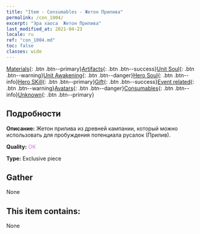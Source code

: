 ```yaml
---
title: "Item - Consumables - Жетон Прилива"
permalink: /con_1004/
excerpt: "Эра хаоса  Жетон Прилива"
last_modified_at: 2021-04-23
locale: ru
ref: "con_1004.md"
toc: false
classes: wide
---
```

 [Materials](/ItemsRU/){: .btn .btn--primary}[Artifacts](/ItemsRU/Artifacts/){: .btn .btn--success}[Unit Soul](/ItemsRU/UnitSoul/){: .btn .btn--warning}[Unit Awakening](/ItemsRU/UnitAwakening/){: .btn .btn--danger}[Hero Soul](/ItemsRU/HeroSoul/){: .btn .btn--info}[Hero SKill](/ItemsRU/HeroSkill/){: .btn .btn--primary}[Gift](/ItemsRU/Gift/){: .btn .btn--success}[Event related](/ItemsRU/Events/){: .btn .btn--warning}[Avatars](/ItemsRU/Avatars/){: .btn .btn--danger}[Consumables](/ItemsRU/Consumables/){: .btn .btn--info}[Unknown](/ItemsRU/Unknown/){: .btn .btn--primary}

## Подробности
 **Описание:** Жетон прилива из древней кампании, который можно использовать для пробуждения потенциала русалок (Прилив).

 **Quality:** <span style="color: #DA70D6">OK</span>

 **Type:** Exclusive piece

## Gather

  None

## This item contains:

  None

